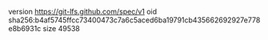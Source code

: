 version https://git-lfs.github.com/spec/v1
oid sha256:b4af5745ffcc73400473c7a6c5aced6ba19791cb435662692927e778e8b6931c
size 49538
